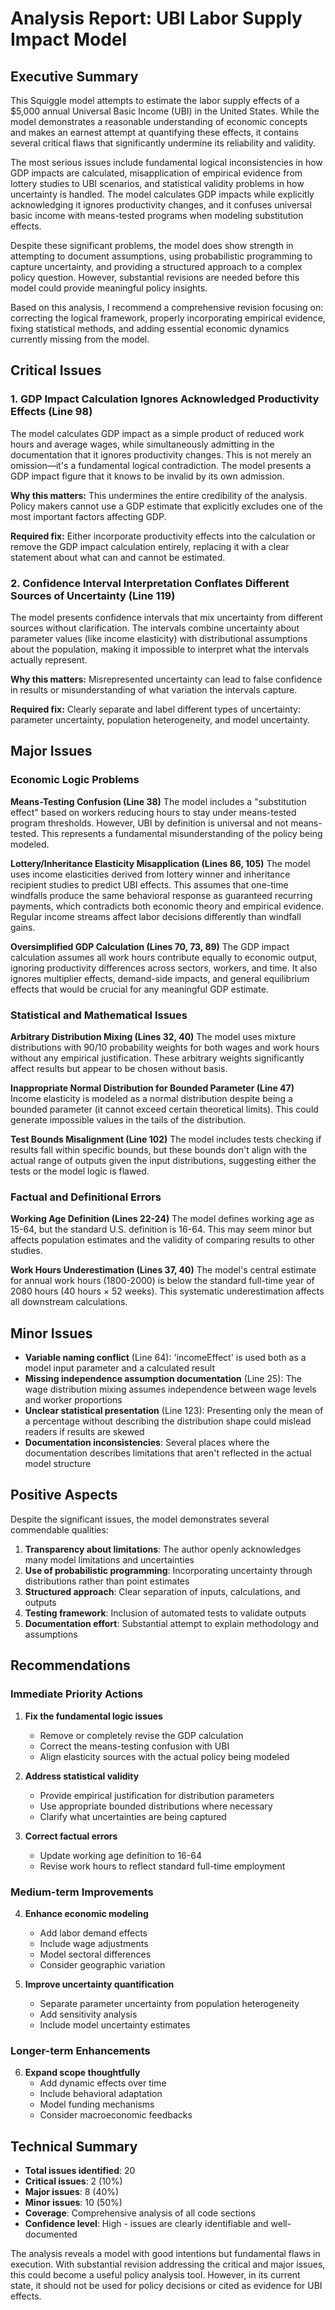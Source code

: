 # Analysis Report: UBI Labor Supply Impact Model

## Executive Summary

This Squiggle model attempts to estimate the labor supply effects of a $5,000 annual Universal Basic Income (UBI) in the United States. While the model demonstrates a reasonable understanding of economic concepts and makes an earnest attempt at quantifying these effects, it contains several critical flaws that significantly undermine its reliability and validity.

The most serious issues include fundamental logical inconsistencies in how GDP impacts are calculated, misapplication of empirical evidence from lottery studies to UBI scenarios, and statistical validity problems in how uncertainty is handled. The model calculates GDP impacts while explicitly acknowledging it ignores productivity changes, and it confuses universal basic income with means-tested programs when modeling substitution effects.

Despite these significant problems, the model does show strength in attempting to document assumptions, using probabilistic programming to capture uncertainty, and providing a structured approach to a complex policy question. However, substantial revisions are needed before this model could provide meaningful policy insights.

Based on this analysis, I recommend a comprehensive revision focusing on: correcting the logical framework, properly incorporating empirical evidence, fixing statistical methods, and adding essential economic dynamics currently missing from the model.

## Critical Issues

### 1. GDP Impact Calculation Ignores Acknowledged Productivity Effects (Line 98)
The model calculates GDP impact as a simple product of reduced work hours and average wages, while simultaneously admitting in the documentation that it ignores productivity changes. This is not merely an omission—it's a fundamental logical contradiction. The model presents a GDP impact figure that it knows to be invalid by its own admission.

**Why this matters:** This undermines the entire credibility of the analysis. Policy makers cannot use a GDP estimate that explicitly excludes one of the most important factors affecting GDP.

**Required fix:** Either incorporate productivity effects into the calculation or remove the GDP impact calculation entirely, replacing it with a clear statement about what can and cannot be estimated.

### 2. Confidence Interval Interpretation Conflates Different Sources of Uncertainty (Line 119)
The model presents confidence intervals that mix uncertainty from different sources without clarification. The intervals combine uncertainty about parameter values (like income elasticity) with distributional assumptions about the population, making it impossible to interpret what the intervals actually represent.

**Why this matters:** Misrepresented uncertainty can lead to false confidence in results or misunderstanding of what variation the intervals capture.

**Required fix:** Clearly separate and label different types of uncertainty: parameter uncertainty, population heterogeneity, and model uncertainty.

## Major Issues

### Economic Logic Problems

**Means-Testing Confusion (Line 38)**
The model includes a "substitution effect" based on workers reducing hours to stay under means-tested program thresholds. However, UBI by definition is universal and not means-tested. This represents a fundamental misunderstanding of the policy being modeled.

**Lottery/Inheritance Elasticity Misapplication (Lines 86, 105)**
The model uses income elasticities derived from lottery winner and inheritance recipient studies to predict UBI effects. This assumes that one-time windfalls produce the same behavioral response as guaranteed recurring payments, which contradicts both economic theory and empirical evidence. Regular income streams affect labor decisions differently than windfall gains.

**Oversimplified GDP Calculation (Lines 70, 73, 89)**
The GDP impact calculation assumes all work hours contribute equally to economic output, ignoring productivity differences across sectors, workers, and time. It also ignores multiplier effects, demand-side impacts, and general equilibrium effects that would be crucial for any meaningful GDP estimate.

### Statistical and Mathematical Issues

**Arbitrary Distribution Mixing (Lines 32, 40)**
The model uses mixture distributions with 90/10 probability weights for both wages and work hours without any empirical justification. These arbitrary weights significantly affect results but appear to be chosen without basis.

**Inappropriate Normal Distribution for Bounded Parameter (Line 47)**
Income elasticity is modeled as a normal distribution despite being a bounded parameter (it cannot exceed certain theoretical limits). This could generate impossible values in the tails of the distribution.

**Test Bounds Misalignment (Line 102)**
The model includes tests checking if results fall within specific bounds, but these bounds don't align with the actual range of outputs given the input distributions, suggesting either the tests or the model logic is flawed.

### Factual and Definitional Errors

**Working Age Definition (Lines 22-24)**
The model defines working age as 15-64, but the standard U.S. definition is 16-64. This may seem minor but affects population estimates and the validity of comparing results to other studies.

**Work Hours Underestimation (Lines 37, 40)**
The model's central estimate for annual work hours (1800-2000) is below the standard full-time year of 2080 hours (40 hours × 52 weeks). This systematic underestimation affects all downstream calculations.

## Minor Issues

- **Variable naming conflict** (Line 64): 'incomeEffect' is used both as a model input parameter and a calculated result
- **Missing independence assumption documentation** (Line 25): The wage distribution mixing assumes independence between wage levels and worker proportions
- **Unclear statistical presentation** (Line 123): Presenting only the mean of a percentage without describing the distribution shape could mislead readers if results are skewed
- **Documentation inconsistencies**: Several places where the documentation describes limitations that aren't reflected in the actual model structure

## Positive Aspects

Despite the significant issues, the model demonstrates several commendable qualities:

1. **Transparency about limitations**: The author openly acknowledges many model limitations and uncertainties
2. **Use of probabilistic programming**: Incorporating uncertainty through distributions rather than point estimates
3. **Structured approach**: Clear separation of inputs, calculations, and outputs
4. **Testing framework**: Inclusion of automated tests to validate outputs
5. **Documentation effort**: Substantial attempt to explain methodology and assumptions

## Recommendations

### Immediate Priority Actions

1. **Fix the fundamental logic issues**
   - Remove or completely revise the GDP calculation
   - Correct the means-testing confusion with UBI
   - Align elasticity sources with the actual policy being modeled

2. **Address statistical validity**
   - Provide empirical justification for distribution parameters
   - Use appropriate bounded distributions where necessary
   - Clarify what uncertainties are being captured

3. **Correct factual errors**
   - Update working age definition to 16-64
   - Revise work hours to reflect standard full-time employment

### Medium-term Improvements

4. **Enhance economic modeling**
   - Add labor demand effects
   - Include wage adjustments
   - Model sectoral differences
   - Consider geographic variation

5. **Improve uncertainty quantification**
   - Separate parameter uncertainty from population heterogeneity
   - Add sensitivity analysis
   - Include model uncertainty estimates

### Longer-term Enhancements

6. **Expand scope thoughtfully**
   - Add dynamic effects over time
   - Include behavioral adaptation
   - Model funding mechanisms
   - Consider macroeconomic feedbacks

## Technical Summary

- **Total issues identified**: 20
- **Critical issues**: 2 (10%)
- **Major issues**: 8 (40%)
- **Minor issues**: 10 (50%)
- **Coverage**: Comprehensive analysis of all code sections
- **Confidence level**: High - issues are clearly identifiable and well-documented

The analysis reveals a model with good intentions but fundamental flaws in execution. With substantial revision addressing the critical and major issues, this could become a useful policy analysis tool. However, in its current state, it should not be used for policy decisions or cited as evidence for UBI effects.
